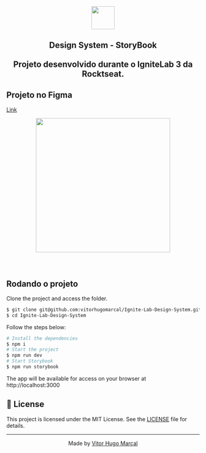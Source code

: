 <div align="center">
  <img height="60" src="https://i.imgur.com/05Qqcra.png"  />
</div>

###

<h2 align="center">Design System - StoryBook<br><br> Projeto desenvolvido durante o IgniteLab 3 da Rocktseat.</h2>

###

## Projeto no Figma
<a href="https://www.figma.com/file/gBENvsiYbi58D20YVFuR9j/Ignite-Lab---Design-System?node-id=0%3A1">Link</a>

<div align="center">
  <img height="350" src="https://i.imgur.com/Cx9bCuf.png"  />
</div>

###

<br clear="both">

## Rodando o projeto

Clone the project and access the folder.

```bash
$ git clone git@github.com:vitorhugomarcal/Ignite-Lab-Design-System.git
$ cd Ignite-Lab-Design-System 
```

Follow the steps below:

```bash
# Install the dependencies
$ npm i
# Start the project
$ npm run dev
# Start Storybook
$ npm run storybook
```

The app will be available for access on your browser at http://localhost:3000


## 📝 License

This project is licensed under the MIT License. See the [LICENSE](LICENSE.md) file for details.

---

<p align="center">Made by <a href="https://github.com/vitorhugomarcal">Vitor Hugo Marçal</a></p>